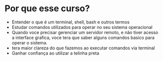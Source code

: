 # Por que esse curso?

- Entender o que é um terminal, shell, bash e outros termos
- Estudar comandos utilizados para operar no seu sistema operacional
- Quando voce precisar gerenciar um servidor remoto, e não tiver acesso a interface grafica, voce tera que saber alguns comandos basico para operar o sistema.
- tera maior clareza do que fazemos ao executar comandos via terminal
- Ganhar confiança ao utilizar a telinha preta